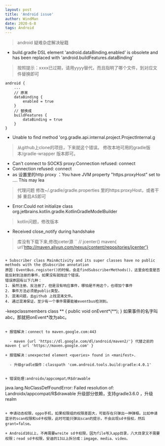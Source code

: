 ```yaml
---
layout: post
title: 'Android issue'
author: WindMan
date: 2020-6-8
tags: Android 
---
```

> android 疑难杂症解决秘籍

+ build.gradle DSL element 'android.dataBinding.enabled' is obsolete and has been replaced with 'android.buildFeatures.dataBinding'
> 按照提示：xxxx已过期，请用yyyy替代，而且指明了哪个文件，到对应文件替换即可
```
android {
    ...
    // 原来
    dataBinding {
        enabled = true
    }
    // 替换成
    buildFeatures {
        dataBinding = true
    }
}
```
+ Unable to find method 'org.gradle.api.internal.project.ProjectInternal.g
> 从github上clone的项目，下来就这个错误。
> 修改本地可用的gradle版本/gradle-wrapper 版本即可。

+ Can't connect to SOCKS proxy:Connection refused: connect
+ Connection refused: connect
+ as 设置里的http proxy ：You have JVM property "https.proxyHost" set to .... This may lea
> 代理问题
> 修改~/.gradle/gradle.properties 里的https:proxyHost，或者干掉
> 重启AS即可

+ Error:Could not initialize class org.jetbrains.kotlin.gradle.KotlinGradleModelBuilder
> kotlin问题，修改版本

+ Received close_notify during handshake
> 库没有下载下来,修改jceter源
``
// jcenter()
maven{ url'http://maven.aliyun.com/nexus/content/repositories/jcenter'}
```

+ Subscriber class MainActivity and its super classes have no public methods with the @Subscribe annotation
原因：EventBus.register()的时候，会走findSubscriberMethods()，这里会检查是否能反射到注册的事件，如果没有就抛这个错误。
错误原因有以下几种：
1. 虽然注册、反注册了，但是没有响应事件，哪怕是不用这个，也得加个事件
2. 事件方法必须是public类型。
3. 混淆问题，去github 上找混淆文件。
4. 通过混淆保证，至少有一个事件需要能被eventbus检测到。

```
-keepclassmembers class ** {
    public void onEvent*(**);
}
如果事件的名字叫abc，那就把onEvent*改为abc。
```

+ 报错解决：connect to maven.google.com:443

  - maven {url 'https://dl.google.com/dl/android/maven2/'} 代替之前的maven { url 'https://maven.google.com' }

+ 报错解决：unexpected element <queries> found in <manifest>.

  - 升级gradle插件：classpath 'com.android.tools.build:gradle:4.0.1'


+ 错误处理:androidx/appcompat/R$drawable

  ```
  java.lang.NoClassDefFoundError: Failed resolution of: Landroidx/appcompat/R$drawable
  升级部分依赖，支持gradle3.6.0 ，升级realm
  ```

+ 申请动态权限，oppo手机，如果权限组的权限差距大，可能存在只弹出一种弹框。比如申请蓝牙的scan权限和sd卡权限，此时可能只弹出scan的提示，不会出现sd卡授权，然后grant=false。  

+ Android10以上，不再需要wreite sd卡权限，因为file写入app目录，八大目录又不需要权限；read sd卡权限，安迪的13以上拆分成：imgage、media、video。


